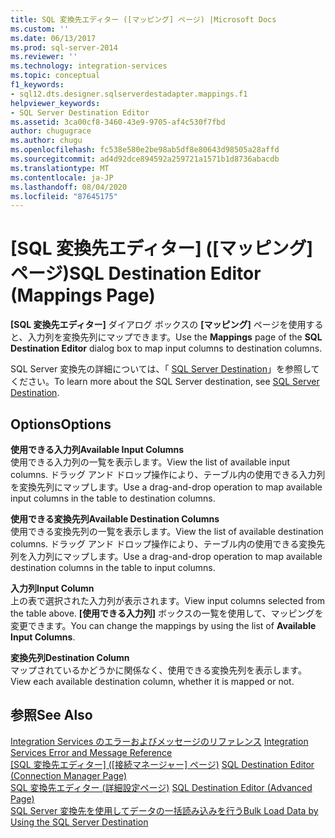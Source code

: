```yaml
---
title: SQL 変換先エディター ([マッピング] ページ) |Microsoft Docs
ms.custom: ''
ms.date: 06/13/2017
ms.prod: sql-server-2014
ms.reviewer: ''
ms.technology: integration-services
ms.topic: conceptual
f1_keywords:
- sql12.dts.designer.sqlserverdestadapter.mappings.f1
helpviewer_keywords:
- SQL Server Destination Editor
ms.assetid: 3ca00cf8-3460-43e9-9705-af4c530f7fbd
author: chugugrace
ms.author: chugu
ms.openlocfilehash: fc538e580e2be98ab5df8e80643d98505a28affd
ms.sourcegitcommit: ad4d92dce894592a259721a1571b1d8736abacdb
ms.translationtype: MT
ms.contentlocale: ja-JP
ms.lasthandoff: 08/04/2020
ms.locfileid: "87645175"
---
```

# <a name="sql-destination-editor-mappings-page"></a><span data-ttu-id="c7527-102">[SQL 変換先エディター] ([マッピング] ページ)</span><span class="sxs-lookup"><span data-stu-id="c7527-102">SQL Destination Editor (Mappings Page)</span></span>
  <span data-ttu-id="c7527-103">**[SQL 変換先エディター]** ダイアログ ボックスの **[マッピング]** ページを使用すると、入力列を変換先列にマップできます。</span><span class="sxs-lookup"><span data-stu-id="c7527-103">Use the **Mappings** page of the **SQL Destination Editor** dialog box to map input columns to destination columns.</span></span>  
  
 <span data-ttu-id="c7527-104">SQL Server 変換先の詳細については、「 [SQL Server Destination](data-flow/sql-server-destination.md)」を参照してください。</span><span class="sxs-lookup"><span data-stu-id="c7527-104">To learn more about the SQL Server destination, see [SQL Server Destination](data-flow/sql-server-destination.md).</span></span>  
  
## <a name="options"></a><span data-ttu-id="c7527-105">Options</span><span class="sxs-lookup"><span data-stu-id="c7527-105">Options</span></span>  
 <span data-ttu-id="c7527-106">**使用できる入力列**</span><span class="sxs-lookup"><span data-stu-id="c7527-106">**Available Input Columns**</span></span>  
 <span data-ttu-id="c7527-107">使用できる入力列の一覧を表示します。</span><span class="sxs-lookup"><span data-stu-id="c7527-107">View the list of available input columns.</span></span> <span data-ttu-id="c7527-108">ドラッグ アンド ドロップ操作により、テーブル内の使用できる入力列を変換先列にマップします。</span><span class="sxs-lookup"><span data-stu-id="c7527-108">Use a drag-and-drop operation to map available input columns in the table to destination columns.</span></span>  
  
 <span data-ttu-id="c7527-109">**使用できる変換先列**</span><span class="sxs-lookup"><span data-stu-id="c7527-109">**Available Destination Columns**</span></span>  
 <span data-ttu-id="c7527-110">使用できる変換先列の一覧を表示します。</span><span class="sxs-lookup"><span data-stu-id="c7527-110">View the list of available destination columns.</span></span> <span data-ttu-id="c7527-111">ドラッグ アンド ドロップ操作により、テーブル内の使用できる変換先列を入力列にマップします。</span><span class="sxs-lookup"><span data-stu-id="c7527-111">Use a drag-and-drop operation to map available destination columns in the table to input columns.</span></span>  
  
 <span data-ttu-id="c7527-112">**入力列**</span><span class="sxs-lookup"><span data-stu-id="c7527-112">**Input Column**</span></span>  
 <span data-ttu-id="c7527-113">上の表で選択された入力列が表示されます。</span><span class="sxs-lookup"><span data-stu-id="c7527-113">View input columns selected from the table above.</span></span> <span data-ttu-id="c7527-114">**[使用できる入力列]** ボックスの一覧を使用して、マッピングを変更できます。</span><span class="sxs-lookup"><span data-stu-id="c7527-114">You can change the mappings by using the list of **Available Input Columns**.</span></span>  
  
 <span data-ttu-id="c7527-115">**変換先列**</span><span class="sxs-lookup"><span data-stu-id="c7527-115">**Destination Column**</span></span>  
 <span data-ttu-id="c7527-116">マップされているかどうかに関係なく、使用できる変換先列を表示します。</span><span class="sxs-lookup"><span data-stu-id="c7527-116">View each available destination column, whether it is mapped or not.</span></span>  
  
## <a name="see-also"></a><span data-ttu-id="c7527-117">参照</span><span class="sxs-lookup"><span data-stu-id="c7527-117">See Also</span></span>  
 <span data-ttu-id="c7527-118">[Integration Services のエラーおよびメッセージのリファレンス](../../2014/integration-services/integration-services-error-and-message-reference.md) </span><span class="sxs-lookup"><span data-stu-id="c7527-118">[Integration Services Error and Message Reference](../../2014/integration-services/integration-services-error-and-message-reference.md) </span></span>  
 <span data-ttu-id="c7527-119">[[SQL 変換先エディター] &#40;[接続マネージャー] ページ&#41;](../../2014/integration-services/sql-destination-editor-connection-manager-page.md) </span><span class="sxs-lookup"><span data-stu-id="c7527-119">[SQL Destination Editor &#40;Connection Manager Page&#41;](../../2014/integration-services/sql-destination-editor-connection-manager-page.md) </span></span>  
 <span data-ttu-id="c7527-120">[SQL 変換先エディター &#40;詳細設定ページ&#41;](../../2014/integration-services/sql-destination-editor-advanced-page.md) </span><span class="sxs-lookup"><span data-stu-id="c7527-120">[SQL Destination Editor &#40;Advanced Page&#41;](../../2014/integration-services/sql-destination-editor-advanced-page.md) </span></span>  
 [<span data-ttu-id="c7527-121">SQL Server 変換先を使用してデータの一括読み込みを行う</span><span class="sxs-lookup"><span data-stu-id="c7527-121">Bulk Load Data by Using the SQL Server Destination</span></span>](data-flow/bulk-load-data-by-using-the-sql-server-destination.md)  
  
  
